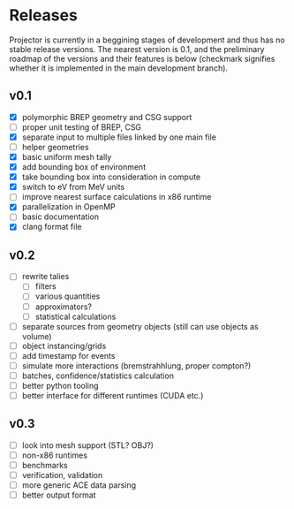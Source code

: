 # Releases

Projector is currently in a beggining stages of development and thus has no stable release versions.
The nearest version is 0.1, and the preliminary roadmap of the versions and their features is below (checkmark signifies whether it is implemented in the main development branch).

## v0.1

- [x] polymorphic BREP geometry and CSG support
- [ ] proper unit testing of BREP, CSG
- [x] separate input to multiple files linked by one main file
- [ ] helper geometries
- [x] basic uniform mesh tally
- [x] add bounding box of environment
- [x] take bounding box into consideration in compute
- [x] switch to eV from MeV units
- [ ] improve nearest surface calculations in x86 runtime
- [x] parallelization in OpenMP
- [ ] basic documentation
- [x] clang format file

## v0.2

- [ ] rewrite talies
    - [ ] filters
    - [ ] various quantities
    - [ ] approximators?
    - [ ] statistical calculations
- [ ] separate sources from geometry objects (still can use objects as volume)
- [ ] object instancing/grids
- [ ] add timestamp for events
- [ ] simulate more interactions (bremstrahhlung, proper compton?)
- [ ] batches, confidence/statistics calculation
- [ ] better python tooling
- [ ] better interface for different runtimes (CUDA etc.)

## v0.3

- [ ] look into mesh support (STL? OBJ?)
- [ ] non-x86 runtimes
- [ ] benchmarks
- [ ] verification, validation
- [ ] more generic ACE data parsing
- [ ] better output format
